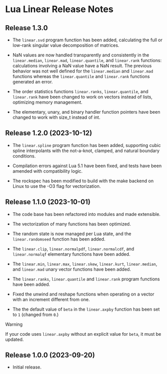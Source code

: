# Lua Linear Release Notes


## Release 1.3.0

- The `linear.svd` program function has been added, calculating the full or low-rank singular
value decomposition of matrices.

- NaN values are now handled transparently and consistently in the `linear.median`, `linear.mad`,
`linear.quantile`, and `linear.rank` functions: calculations involving a NaN value have a NaN
result. The previous behavior was not well defined for the `linear.median` and `linear.mad`
functions whereas the `linear.quantile` and `linear.rank` functions generated an error.

- The order statistics functions `linear.ranks`, `linear.quantile`, and `linear.rank` have been
changed to work on vectors instead of lists, optimizing memory management.

- The elementary, unary, and binary handler function pointers have been changed to work with
size_t instead of int.


## Release 1.2.0 (2023-10-12)

- The `linear.spline` program function has been added, supporting cubic spline interpolants with
the not-a-knot, clamped, and natural boundary conditions.

- Compilation errors against Lua 5.1 have been fixed, and tests have been amended with
compatibility logic.

- The rockspec has been modified to build with the make backend on Linux to use the -O3 flag
for vectorization.


## Release 1.1.0 (2023-10-01)

- The code base has been refactored into modules and made extensible.

- The vectorization of many functions has been optimized.

- The random state is now managed per Lua state, and the `linear.randomseed` function has been
added.

- The `linear.clip`, `linear.normalpdf`, `linear.normalcdf`, and `linear.normalqf` elementary
functions have been added.

- The `linear.min`, `linear.max`, `linear.skew`, `linear.kurt`, `linear.median`, and `linear.mad`
unary vector functions have been added.

- The `linear.ranks`, `linear.quantile` and `linear.rank` program functions have been added.

- Fixed the unwind and reshape functions when operating on a vector with an increment different
from one.

- The the default value of `beta` in the `linear.axpby` function has been set to `1` (changed from
`0`.)

> [!WARNING]
> If your code uses `linear.axpby` without an explicit value for `beta`, it must be updated.


## Release 1.0.0 (2023-09-20)

- Initial release.
